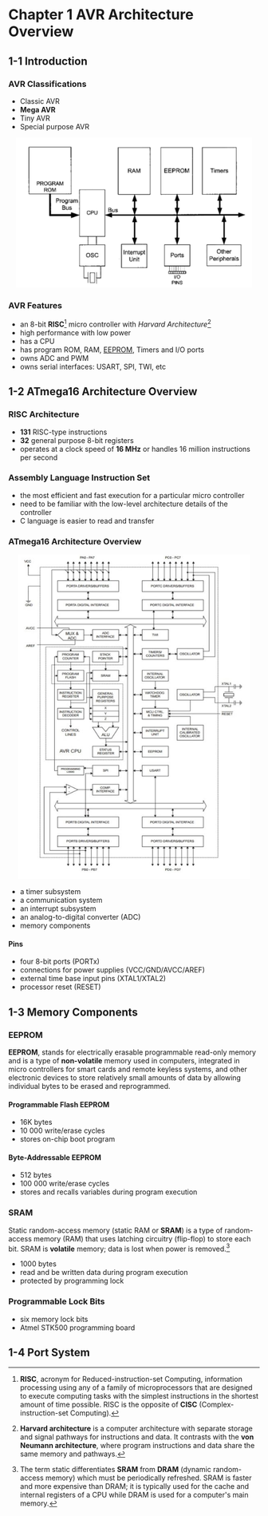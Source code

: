 # Chapter 1 AVR Architecture Overview

## 1-1 Introduction

### AVR Classifications

- Classic AVR
- **Mega AVR**
- Tiny AVR
- Special purpose AVR

<div align = center><img height = 300 src = "../assets/ch1-1.png"></div>

### AVR Features

- an 8-bit **RISC**[^1] micro controller with *Harvard Architecture*[^2]
- high performance with low power
- has a CPU
- has program ROM, RAM, [EEPROM](#eeprom), Timers and I/O ports
- owns ADC and PWM
- owns serial interfaces: USART, SPI, TWI, etc

## 1-2 ATmega16 Architecture Overview

### RISC Architecture

- **131** RISC-type instructions
- **32** general purpose 8-bit registers
- operates at a clock speed of **16 MHz** or handles 16 million instructions per second

### Assembly Language Instruction Set

- the most efficient and fast execution for a particular micro controller
- need to be familiar with the low-level architecture details of the controller
- C language is easier to read and transfer

### ATmega16 Architecture Overview

<div align = center><img height = 650 src = "../assets/ch1-2.jpg"></div>

- a timer subsystem
- a communication system
- an interrupt subsystem
- an analog-to-digital converter (ADC)
- memory components

#### Pins

- four 8-bit ports (PORTx)
- connections for power supplies (VCC/GND/AVCC/AREF)
- external time base input pins (XTAL1/XTAL2)
- processor reset (RESET)

## 1-3 Memory Components

### EEPROM

**EEPROM**, stands for electrically erasable programmable read-only memory and is a type of **non-volatile** memory used in computers, integrated in micro controllers for smart cards and remote keyless systems, and other electronic devices to store relatively small amounts of data by allowing individual bytes to be erased and reprogrammed.

#### Programmable Flash EEPROM

- 16K bytes
- 10 000 write/erase cycles
- stores on-chip boot program

#### Byte-Addressable EEPROM

- 512 bytes
- 100 000 write/erase cycles
- stores and recalls variables during program execution

### SRAM

Static random-access memory (static RAM or **SRAM**) is a type of random-access memory (RAM) that uses latching circuitry (flip-flop) to store each bit. SRAM is **volatile** memory; data is lost when power is removed.[^3]

- 1000 bytes
- read and be written data during program execution
- protected by programming lock

### Programmable Lock Bits

- six memory lock bits
- Atmel STK500 programming board

## 1-4 Port System

[^1]: 
    **RISC**, acronym for Reduced-instruction-set Computing, information processing using any of a family of microprocessors that are designed to execute computing tasks with the simplest instructions in the shortest amount of time possible. RISC is the opposite of **CISC** (Complex-instruction-set Computing).
[^2]:
    **Harvard architecture** is a computer architecture with separate storage and signal pathways for instructions and data. It contrasts with the **von Neumann architecture**, where program instructions and data share the same memory and pathways.
[^3]:
    The term static differentiates **SRAM** from **DRAM** (dynamic random-access memory) which must be periodically refreshed. SRAM is faster and more expensive than DRAM; it is typically used for the cache and internal registers of a CPU while DRAM is used for a computer's main memory.